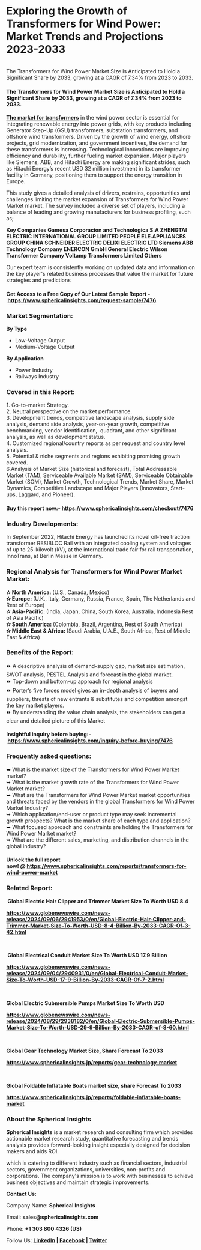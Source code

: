 <div class="wow_read_blog_hdr_img">
<div class="wow_read_blog_hdr_img_innr">
<h1>Exploring the Growth of Transformers for Wind Power: Market Trends and Projections 2023-2033</h1>
</div>
<div class="wow_main_float_head_img"><img src="https://www.vevioz.com/upload/photos/2024/12/SUJSwTF1SON6vlvoMqA7_24_d9a12ebba41c210ea3b74417d10a36b9_image.jpg" alt="" /></div>
</div>
<div class="read-blog-container">
<div class="read-blog-desc">
<p class="mb-0">The Transformers for Wind Power Market Size is Anticipated to Hold a Significant Share by 2033, growing at a CAGR of 7.34% from 2023 to 2033.</p>
</div>
<div class="read-content">
<h4><strong>The Transformers for Wind Power Market Size is Anticipated to Hold a Significant Share by 2033, growing at a CAGR of 7.34% from 2023 to 2033.</strong></h4>
<p><a href="https://www.sphericalinsights.com/reports/transformers-for-wind-power-market" target="_blank" rel="noopener"><strong>The market for transformers</strong></a>&nbsp;in the wind power sector is essential for integrating renewable energy into power grids, with key products including Generator Step-Up (GSU) transformers, substation transformers, and offshore wind transformers. Driven by the growth of wind energy, offshore projects, grid modernization, and government incentives, the demand for these transformers is increasing. Technological innovations are improving efficiency and durability, further fueling market expansion. Major players like Siemens, ABB, and Hitachi Energy are making significant strides, such as Hitachi Energy&rsquo;s recent USD 32 million investment in its transformer facility in Germany, positioning them to support the energy transition in Europe.</p>
<p>This study gives a detailed analysis of drivers, restrains, opportunities and challenges limiting the market expansion of Transformers for Wind Power Market market. The survey included a diverse set of players, including a balance of leading and growing manufacturers for business profiling, such as;</p>
<p><strong>Key Companies Gamesa Corporacion and Technologica S.A ZHENGTAI ELECTRIC INTERNATIONAL GROUP LIMITED PEOPLE ELE.APPLIANCES GROUP CHINA SCHNEIDER ELECTRIC DELIXI ELECTRIC LTD Siemens ABB Technology Company ENERCON GmbH General Electric Wilson Transformer Company Voltamp Transformers Limited Others</strong></p>
<p>Our expert team is consistently working on updated data and information on the key player's related business processes that value the market for future strategies and predictions</p>
<h4><strong>Get Access to a Free Copy of Our Latest Sample Report -&nbsp;<a href="https://www.sphericalinsights.com/request-sample/7476" rel="nofollow">https://www.sphericalinsights.com/request-sample/7476</a></strong></h4>
<h3><strong>Market Segmentation:</strong></h3>
<p><strong>By Type</strong></p>
<ul>
<li>Low-Voltage Output</li>
<li>Medium-Voltage Output</li>
</ul>
<p><strong>By Application</strong></p>
<ul>
<li>Power Industry</li>
<li>Railways Industry</li>
</ul>
<h3>Covered in this Report:</h3>
<p>1. Go-to-market Strategy.<br />2. Neutral perspective on the market performance.<br />3. Development trends, competitive landscape analysis, supply side analysis, demand side analysis, year-on-year growth, competitive benchmarking, vendor identification,&nbsp; quadrant, and other significant analysis, as well as development status.<br />4. Customized regional/country reports as per request and country level analysis.<br />5. Potential &amp; niche segments and regions exhibiting promising growth covered.<br />6.Analysis of Market Size (historical and forecast), Total Addressable Market (TAM), Serviceable Available Market (SAM), Serviceable Obtainable Market (SOM), Market Growth, Technological Trends, Market Share, Market Dynamics, Competitive Landscape and Major Players (Innovators, Start-ups, Laggard, and Pioneer).</p>
<h4>Buy this report now:-&nbsp;<a href="https://www.sphericalinsights.com/checkout/7476" rel="nofollow">https://www.sphericalinsights.com/checkout/7476</a></h4>
<h3>Industry Developments:</h3>
<p>In September 2022, Hitachi Energy has launched its novel oil-free traction transformer RESIBLOC Rail with an integrated cooling system and voltages of up to 25-kilovolt (kV), at the international trade fair for rail transportation, InnoTrans, at Berlin Messe in Germany.</p>
<h3><strong>Regional Analysis for Transformers for Wind Power Market Market:</strong></h3>
<p><strong>✫ North America:&nbsp;</strong>(U.S., Canada, Mexico)<br /><strong>✫ Europe:&nbsp;</strong>(U.K., Italy, Germany, Russia, France, Spain, The Netherlands and Rest of Europe)<br /><strong>✫ Asia-Pacific:&nbsp;</strong>(India, Japan, China, South Korea, Australia, Indonesia Rest of Asia Pacific)<br /><strong>✫ South America:&nbsp;</strong>(Colombia, Brazil, Argentina, Rest of South America)<br /><strong>✫ Middle East &amp; Africa:&nbsp;</strong>(Saudi Arabia, U.A.E., South Africa, Rest of Middle East &amp; Africa)</p>
<h3>Benefits of the Report:</h3>
<p>⏩ A descriptive analysis of demand-supply gap, market size estimation, SWOT analysis, PESTEL Analysis and forecast in the global market.<br />⏩ Top-down and bottom-up approach for regional analysis<br />⏩ Porter&rsquo;s five forces model gives an in-depth analysis of buyers and suppliers, threats of new entrants &amp; substitutes and competition amongst the key market players.<br />⏩ By understanding the value chain analysis, the stakeholders can get a clear and detailed picture of this Market</p>
<h4>Insightful inquiry before buying:-&nbsp;<a href="https://www.sphericalinsights.com/inquiry-before-buying/7476" rel="nofollow">https://www.sphericalinsights.com/inquiry-before-buying/7476</a></h4>
<h3>Frequently asked questions:</h3>
<p>➥ What is the market size of the Transformers for Wind Power Market market?<br />➥ What is the market growth rate of the Transformers for Wind Power Market market?<br />➥ What are the Transformers for Wind Power Market market opportunities and threats faced by the vendors in the global Transformers for Wind Power Market Industry?<br />➥ Which application/end-user or product type may seek incremental growth prospects? What is the market share of each type and application?<br />➥ What focused approach and constraints are holding the Transformers for Wind Power Market market?<br />➥ What are the different sales, marketing, and distribution channels in the global industry?</p>
<h4>Unlock the full report now!&nbsp;@&nbsp;<a href="https://www.sphericalinsights.com/reports/transformers-for-wind-power-market" rel="nofollow">https://www.sphericalinsights.com/reports/transformers-for-wind-power-market</a></h4>
<h3><strong>Related Report:</strong></h3>
<p><strong>&nbsp;Global Electric Hair Clipper and Trimmer Market Size To Worth USD 8.4</strong></p>
<p><strong><a href="https://www.globenewswire.com/news-release/2024/09/06/2941953/0/en/Global-Electric-Hair-Clipper-and-Trimmer-Market-Size-To-Worth-USD-8-4-Billion-By-2033-CAGR-Of-3-42.html" rel="nofollow">https://www.globenewswire.com/news-release/2024/09/06/2941953/0/en/Global-Electric-Hair-Clipper-and-Trimmer-Market-Size-To-Worth-USD-8-4-Billion-By-2033-CAGR-Of-3-42.html</a></strong></p>
<p><strong>&nbsp;</strong></p>
<p><strong>&nbsp;Global Electrical Conduit Market Size To Worth USD 17.9 Billion&nbsp;</strong></p>
<p><strong><a href="https://www.globenewswire.com/news-release/2024/09/04/2940931/0/en/Global-Electrical-Conduit-Market-Size-To-Worth-USD-17-9-Billion-By-2033-CAGR-Of-7-2.html" rel="nofollow">https://www.globenewswire.com/news-release/2024/09/04/2940931/0/en/Global-Electrical-Conduit-Market-Size-To-Worth-USD-17-9-Billion-By-2033-CAGR-Of-7-2.html</a></strong></p>
<p><strong>&nbsp;</strong></p>
<p><strong>Global Electric Submersible Pumps Market Size To Worth USD</strong></p>
<p><strong><a href="https://www.globenewswire.com/news-release/2024/08/29/2938182/0/en/Global-Electric-Submersible-Pumps-Market-Size-To-Worth-USD-29-9-Billion-By-2033-CAGR-of-8-60.html" rel="nofollow">https://www.globenewswire.com/news-release/2024/08/29/2938182/0/en/Global-Electric-Submersible-Pumps-Market-Size-To-Worth-USD-29-9-Billion-By-2033-CAGR-of-8-60.html</a></strong></p>
<p><strong>&nbsp;</strong></p>
<p><strong>Global Gear Technology Market Size, Share Forecast To 2033</strong></p>
<p><strong><a href="https://www.sphericalinsights.jp/reports/gear-technology-market" rel="nofollow">https://www.sphericalinsights.jp/reports/gear-technology-market</a></strong></p>
<p><strong>&nbsp;</strong></p>
<p><strong>Global Foldable Inflatable Boats market size, share Forecast To 2033</strong></p>
<p><strong><a href="https://www.sphericalinsights.jp/reports/foldable-inflatable-boats-market" rel="nofollow">https://www.sphericalinsights.jp/reports/foldable-inflatable-boats-market</a></strong></p>
<h3><strong>About the Spherical Insights</strong></h3>
<p><strong>Spherical Insights</strong>&nbsp;is a market research and consulting firm which provides actionable market research study, quantitative forecasting and trends analysis provides forward-looking insight especially designed for decision makers and aids ROI.</p>
<p>which is catering to different industry such as financial sectors, industrial sectors, government organizations, universities, non-profits and corporations. The company's mission is to work with businesses to achieve business objectives and maintain strategic improvements.</p>
<p><strong>Contact Us:</strong></p>
<p>Company Name:&nbsp;<strong>Spherical Insights</strong></p>
<p>Email:&nbsp;<strong>sales@sphericalinsights.com</strong></p>
<p>Phone:&nbsp;<strong>+1 303 800 4326 (US)</strong></p>
<p>Follow Us:&nbsp;<strong><a href="https://www.linkedin.com/company/spherical-insight/" rel="nofollow"><u>LinkedIn</u></a>&nbsp;|&nbsp;<a href="https://www.facebook.com/sphericalinsights22" rel="nofollow"><u>Facebook</u></a>&nbsp;|&nbsp;<a href="https://twitter.com/SInsights_US" rel="nofollow"><u>Twitter</u></a></strong></p>
</div>
</div>
